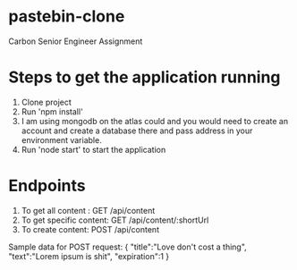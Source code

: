 # pastebin-clone
Carbon Senior Engineer Assignment

# Steps to get the application running
1. Clone project
2. Run 'npm install'
3. I am using mongodb on the atlas could and you would need to create an account and create a database there and pass address in your environment variable.
4. Run 'node start' to start the application


# Endpoints
1. To get all content : GET /api/content
3. To get specific content: GET /api/content/:shortUrl
4. To create content: POST /api/content



Sample data for POST request:
{
    "title":"Love don't cost a thing",
    "text":"Lorem ipsum is shit",
    "expiration":1
}
